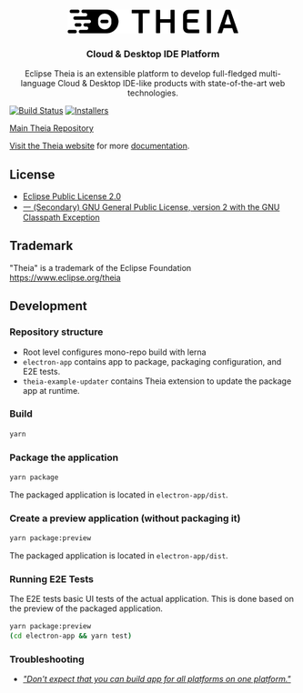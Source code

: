 <br/>
<div id="theia-logo" align="center">
    <br />
    <img src="https://raw.githubusercontent.com/eclipse-theia/theia/master/logo/theia-logo.svg?sanitize=true" alt="Theia Logo" width="300"/>
    <h3>Cloud & Desktop IDE Platform</h3>
</div>

<div id="badges" align="center">

Eclipse Theia is an extensible platform to develop full-fledged multi-language Cloud & Desktop IDE-like products with state-of-the-art web  technologies.

</div>

[![Build Status](https://travis-ci.com/eclipse-theia/theia-example.svg?branch=master)](https://travis-ci.com/eclipse-theia/theia-example)
[![Installers](https://img.shields.io/badge/download-installers-blue.svg?style=flat-curved)](https://download.eclipse.org/theia/)

[Main Theia Repository](https://github.com/eclipse-theia/theia)

[Visit the Theia website](http://www.theia-ide.org) for more [documentation](http://www.theia-ide.org/doc).

## License

- [Eclipse Public License 2.0](LICENSE)
- [一 (Secondary) GNU General Public License, version 2 with the GNU Classpath Exception](LICENSE)

## Trademark
"Theia" is a trademark of the Eclipse Foundation
https://www.eclipse.org/theia

## Development

### Repository structure

- Root level configures mono-repo build with lerna
- `electron-app` contains app to package, packaging configuration, and E2E tests.
- `theia-example-updater` contains Theia extension to update the package app at runtime.

### Build

```sh
yarn
```

### Package the application

```sh
yarn package
```

The packaged application is located in `electron-app/dist`.

### Create a preview application (without packaging it)

```sh
yarn package:preview
```

The packaged application is located in `electron-app/dist`.

### Running E2E Tests

The E2E tests basic UI tests of the actual application.
This is done based on the preview of the packaged application.

```sh
yarn package:preview
(cd electron-app && yarn test)
```

### Troubleshooting

- [_"Don't expect that you can build app for all platforms on one platform."_](https://www.electron.build/multi-platform-build)
